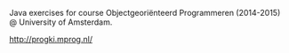 Java exercises for course Objectgeoriënteerd Programmeren (2014-2015) @ University of Amsterdam.

http://progki.mprog.nl/